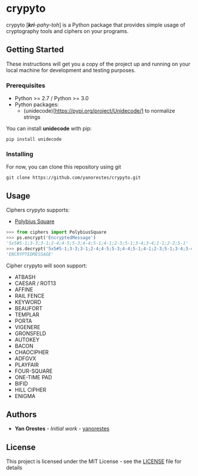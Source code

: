 # crypyto

crypyto [_**kri**-pahy-toh_] is a Python package that provides simple usage of cryptography tools and ciphers on your programs.

## Getting Started

These instructions will get you a copy of the project up and running on your local machine for development and testing purposes.

### Prerequisites

* Python >= 2.7 / Python >= 3.0
* Python packages:
	* (unidecode)[https://pypi.org/project/Unidecode/] to normalize strings

You can install **unidecode** with pip:
```
pip install unidecode
```

### Installing

For now, you can clone this repository using git

```
git clone https://github.com/yanorestes/crypyto.git
```

## Usage

Ciphers crypyto supports:
* [Polybius Square](https://en.wikipedia.org/wiki/Polybius_square)

```python
>>> from ciphers import PolybiusSquare
>>> ps.encrypt('EncryptedMessage')
'5x5#5-1;3-3;3-1;2-4;4-5;5-3;4-4;5-1;4-1;2-3;5-1;3-4;3-4;1-1;2-2;5-1'
>>> ps.decrypt('5x5#5-1;3-3;3-1;2-4;4-5;5-3;4-4;5-1;4-1;2-3;5-1;3-4;3-4;1-1;2-2;5-1')
'ENCRYPTEDMESSAGE'
```

Cipher crypyto will soon support:
* ATBASH
* CAESAR / ROT13
* AFFINE
* RAIL FENCE
* KEYWORD
* BEAUFORT
* TEMPLAR
* PORTA
* VIGENERE
* GRONSFELD
* AUTOKEY
* BACON
* CHAOCIPHER
* ADFGVX
* PLAYFAIR
* FOUR-SQUARE
* ONE-TIME PAD
* BIFID
* HILL CIPHER
* ENIGMA

## Authors

* **Yan Orestes** - *Initial work* - [yanorestes](https://github.com/yanorestes)


## License

This project is licensed under the MIT License - see the [LICENSE](LICENSE) file for details